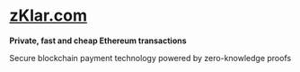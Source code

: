 # [zKlar.com](https://zklar.com)

**Private, fast and cheap Ethereum transactions**

Secure blockchain payment technology powered by zero-knowledge proofs
